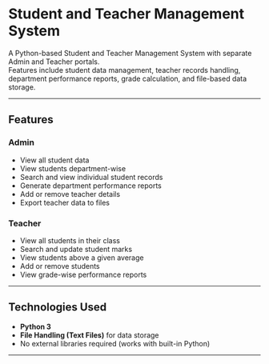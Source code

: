 #  Student and Teacher Management System

A Python-based Student and Teacher Management System with separate Admin and Teacher portals.  
Features include student data management, teacher records handling, department performance reports, grade calculation, and file-based data storage.

---

##  Features

###  Admin
- View all student data
- View students department-wise
- Search and view individual student records
- Generate department performance reports
- Add or remove teacher details
- Export teacher data to files

###  Teacher
- View all students in their class
- Search and update student marks
- View students above a given average
- Add or remove students
- View grade-wise performance reports

---

##  Technologies Used
- **Python 3**
- **File Handling (Text Files)** for data storage
- No external libraries required (works with built-in Python)

---
